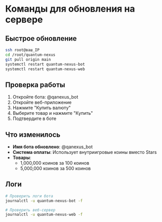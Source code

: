 # Команды для обновления на сервере

## Быстрое обновление

```bash
ssh root@ваш_IP
cd /root/quantum-nexus
git pull origin main
systemctl restart quantum-nexus-bot
systemctl restart quantum-nexus-web
```

## Проверка работы

1. Откройте бота: @qanexus_bot
2. Откройте веб-приложение
3. Нажмите "Купить валюту"
4. Выберите товар и нажмите "Купить"
5. Подтвердите в боте

## Что изменилось

- **Имя бота обновлено**: @qanexus_bot
- **Система оплаты**: Использует внутриигровые коины вместо Stars
- **Товары**:
  - 1,000,000 коинов за 100 коинов
  - 5,000,000 коинов за 500 коинов

## Логи

```bash
# Проверить логи бота
journalctl -u quantum-nexus-bot -f

# Проверить веб-сервер
journalctl -u quantum-nexus-web -f
```

